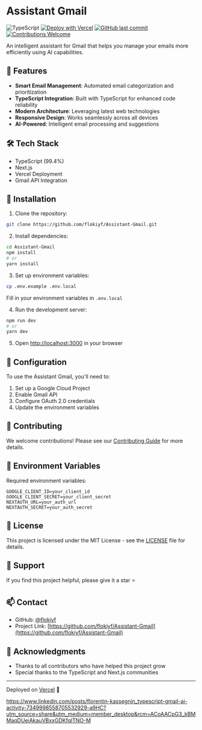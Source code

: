 # Assistant Gmail

![TypeScript](https://img.shields.io/badge/TypeScript-99.4%25-blue)
[![Deploy with Vercel](https://vercel.com/button)](https://assistant-gmail.vercel.app)
[![GitHub last commit](https://img.shields.io/github/last-commit/flokiyf/Assistant-Gmail)](https://github.com/flokiyf/Assistant-Gmail/commits/main)
[![Contributions Welcome](https://img.shields.io/badge/contributions-welcome-brightgreen.svg)](CONTRIBUTING.md)

An intelligent assistant for Gmail that helps you manage your emails more efficiently using AI capabilities.

## 🚀 Features

- **Smart Email Management**: Automated email categorization and prioritization
- **TypeScript Integration**: Built with TypeScript for enhanced code reliability
- **Modern Architecture**: Leveraging latest web technologies
- **Responsive Design**: Works seamlessly across all devices
- **AI-Powered**: Intelligent email processing and suggestions

## 🛠️ Tech Stack

- TypeScript (99.4%)
- Next.js
- Vercel Deployment
- Gmail API Integration

## 🔧 Installation

1. Clone the repository:
```bash
git clone https://github.com/flokiyf/Assistant-Gmail.git
```

2. Install dependencies:
```bash
cd Assistant-Gmail
npm install
# or
yarn install
```

3. Set up environment variables:
```bash
cp .env.example .env.local
```
Fill in your environment variables in `.env.local`

4. Run the development server:
```bash
npm run dev
# or
yarn dev
```

5. Open [http://localhost:3000](http://localhost:3000) in your browser

## 📝 Configuration

To use the Assistant Gmail, you'll need to:

1. Set up a Google Cloud Project
2. Enable Gmail API
3. Configure OAuth 2.0 credentials
4. Update the environment variables

## 🤝 Contributing

We welcome contributions! Please see our [Contributing Guide](CONTRIBUTING.md) for more details.

## 🔑 Environment Variables

Required environment variables:

```env
GOOGLE_CLIENT_ID=your_client_id
GOOGLE_CLIENT_SECRET=your_client_secret
NEXTAUTH_URL=your_auth_url
NEXTAUTH_SECRET=your_auth_secret
```

## 📜 License

This project is licensed under the MIT License - see the [LICENSE](LICENSE) file for details.

## 🌟 Support

If you find this project helpful, please give it a star ⭐️

## 📫 Contact

- GitHub: [@flokiyf](https://github.com/flokiyf)
- Project Link: [https://github.com/flokiyf/Assistant-Gmail](https://github.com/flokiyf/Assistant-Gmail)

## 🙏 Acknowledgments

- Thanks to all contributors who have helped this project grow
- Special thanks to the TypeScript and Next.js communities

---

Deployed on [Vercel](https://assistant-gmail.vercel.app) 🚀

https://www.linkedin.com/posts/florentin-kassegnin_typescript-gmail-ai-activity-7349998558705532929-a9HC?utm_source=share&utm_medium=member_desktop&rcm=ACoAACpG3_kBMMaqDUeiAkauVBxxGDKfqlTNO-M
